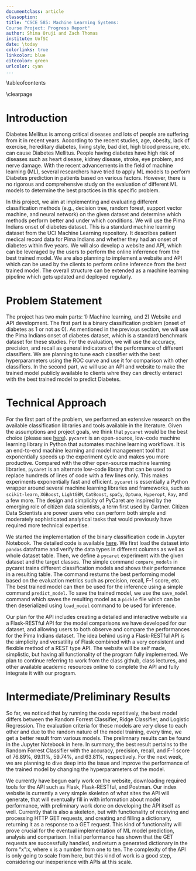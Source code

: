```yaml
---
documentclass: article
classoption:
title: "CSCE 585: Machine Learning Systems:
Course Project: Progress Report"
author: Shima Oruji and Zach Thomas
institute: UofSC
date: \today
colorlinks: true
linkcolor: blue
citecolor: green
urlcolor: cyan
...
```


\tableofcontents

\clearpage

# Introduction
Diabetes Mellitus is among critical diseases and lots of people are suffering from it in recent years. According to the recent studies, age, obesity, lack of exercise, hereditary diabetes, living style, bad diet, high blood pressure, etc. can cause Diabetes Mellitus. People having diabetes have high risk of diseases such as heart disease, kidney disease, stroke, eye problem, and nerve damage. With the recent advancements in the field of machine learning (ML), several researchers have tried to apply ML models to perform Diabetes prediction in patients based on various factors. However, there is no rigorous and comprehensive study on the evaluation of different ML models to determine the best practices in this specific problem. 

In this project, we aim at implementing and evaluating different classification methods (e.g., decision tree, random forest, support vector machine, and neural network) on the given dataset and determine which methods perform better and under which conditions. We will use the Pima Indians onset of diabetes dataset. This is a standard machine learning dataset from the UCI Machine Learning repository. It describes patient medical record data for Pima Indians and whether they had an onset of diabetes within five years. We will also develop a website and API, which can be leveraged by the users to perform the online inferrence from the best trained model. We are also planning to implement a website and API which can be used by the clients to perform online inference from the best trained model. The overall structure can be extended as a machine learning pipeline which gets updated and deployed regularly. 

# Problem Statement
The project has two main parts: 1) Machine learning, and 2) Website and API development. The first part is a binary classification problem (onset of diabetes as 1 or not as 0). As mentioned in the previous section, we will use the Pima Indians onset of diabetes dataset, which is a standard benchmark dataset for these studies. For the evaluation, we will use the accuracy, precision, and recall as general indicators of the performance of different classifiers. We are planning to tune each classifier with the best hyperparameters using the ROC curve and use it for comparison with other classifiers. In the second part, we will use an API and website to make the trained model publicly available to clients whre they can directly enteract with the best trained model to predict Diabetes.


# Technical Approach
For the first part of the problem, we performed an extensive research on the available classification libraries and tools available in the literature. Given the assumptions and project goals, we think that ```pycaret``` would be the best choice (please see [here](https://pycaret.org/)). ```pycaret``` is an open-source, low-code machine learning library in Python that automates machine learning workflows. It is an end-to-end machine learning and model management tool that exponentially speeds up the experiment cycle and makes you more productive. Compared with the other open-source machine learning libraries, ```pycaret``` is an alternate low-code library that can be used to replace hundreds of lines of code with a few lines only. This makes experiments exponentially fast and efficient. ```pycaret``` is essentially a Python wrapper around several machine learning libraries and frameworks, such as ```scikit-learn```, ```XGBoost```, ```LightGBM```, ```CatBoost```, ```spaCy```, ```Optuna```, ```Hyperopt```, ```Ray```, and a few more. The design and simplicity of PyCaret are inspired by the emerging role of citizen data scientists, a term first used by Gartner. Citizen Data Scientists are power users who can perform both simple and moderately sophisticated analytical tasks that would previously have required more technical expertise.

We started the implementation of the binary classification code in Jupyter Notebook. The detailed code is available [here](https://github.com/shima-oruji-chem/ML-Course/blob/main/Code/Diabete%20Predictor.ipynb). We first load the dataset into ```pandas``` dataframe and verify the data types in different columns as well as whole dataset table. Then, we define a ```pycaret``` experiment with the given dataset and the target classes. The simple command ```compare_models``` in pycaret trains different classification models and shows their performance in a resulting table. The command resturns the best performing model based on the evaluation metrics such as precision, recall, F-1 score, etc. The best trained model can then be used for the inference using a simple command ```predict_model```. To save the trained model, we use the ```save_model``` command which saves the resulting model as a ```pickle``` file which can be then deserialized using ```load_model``` command to be used for inference.

Our plan for the API includes creating a detailed and interactive website via a Flask-RESTful API for the model comparisons we have developed for our dataset, and allowing users to both observe and compare the performances for the Pima Indians dataset. The idea behind using a Flask-RESTful API is the simplicity and versatility of Flask combined with a very consistent and flexible method of a REST type API.  The website will be self made, simplistic, but having all functionality of the program fully implemented. We plan to continue referring to work from the class github,  class lectures, and other available academic resources online to complete the API and fully integrate it with our program.

# Intermediate/Preliminary Results
So far, we noticed that by running the code repatitively, the best model differs between the Random Forrest Classifier, Ridge Classifier, and Logistic Regression. The evaluation criteria for these models are very close to each other and due to the random nature of the model training, every time, we get a better result from various models. The prelimnary results can be found in the Jupyter Notebook in here. In summary, the best result pertains to the Random Forrest Classifier with the accuracy, precision, recall, and F-1 score of 76.89%, 69.11%, 59.74%, and 63.81%, respectively. For the next week, we are planning to dive deep into the issue and improve the performance of the trained model by changing the hyperparameters of the model.  


We currently have begun early work on the website, downloading required tools for the API such as Flask, Flask-RESTful, and Postman. Our index website is currently a very simple skeleton of what sites the API will generate, that will eventually fill in with information about model performance, with preliminary work done on developing the API itself as well. Currently that is also a skeleton, but with functionality of receiving and processing HTTP GET requests, and creating and filling a dictionary, returning it as a response to a GET request. This kind of functionality will prove crucial for the eventual implementation of ML model prediction, analysis and comparison. Initial performance has shown that the GET requests are successfully handled, and return a generated dictionary in the form “x”:x, where x is a number from one to ten. The complexity of the API is only going to scale from here, but this kind of work is a good step, considering our inexperience with APIs at this scale.
